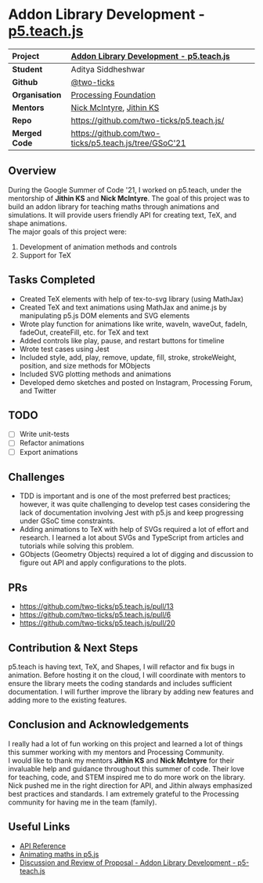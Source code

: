 
# Addon Library Development - [p5.teach.js](https://github.com/two-ticks/p5.teach.js/)

| **Project** | [Addon Library Development - p5.teach.js](https://summerofcode.withgoogle.com/projects/#4613016500305920) | 
| :--- | :--- |
| **Student** | Aditya Siddheshwar |
| **Github** | [@two-ticks](https://github.com/two-ticks)  |
| **Organisation**  | [Processing Foundation](https://processingfoundation.org/)  |
| **Mentors** | [Nick McIntyre](https://github.com/nickmcintyre), [Jithin KS](https://github.com/JithinKS97) |
| **Repo**| https://github.com/two-ticks/p5.teach.js/ |
| **Merged Code** | https://github.com/two-ticks/p5.teach.js/tree/GSoC'21 |


## Overview
During the Google Summer of Code '21, I worked on p5.teach, under the mentorship of **Jithin KS** and **Nick McIntyre**. The goal of this project was to build an addon library for teaching maths through animations and simulations. It will provide users friendly API for creating text, TeX, and shape animations.   
The major goals of this project were:
1.  Development of animation methods and controls
2.  Support for TeX 

## Tasks Completed
* Created TeX elements with help of tex-to-svg library (using MathJax)
* Created TeX and text animations using MathJax and anime.js by manipulating p5.js DOM elements and SVG elements
* Wrote play function for animations like write, waveIn, waveOut, fadeIn, fadeOut, createFill, etc. for TeX and text
* Added controls like play, pause, and restart buttons for timeline
* Wrote test cases using Jest
* Included style, add, play, remove, update, fill, stroke, strokeWeight, position, and size methods for MObjects
* Included SVG plotting methods and animations
* Developed demo sketches and posted on Instagram, Processing Forum, and Twitter

## TODO 
- [ ] Write unit-tests 
- [ ] Refactor animations
- [ ] Export animations

## Challenges
* TDD is important and is one of the most preferred best practices; however, it was quite challenging to develop test cases considering the lack of documentation involving Jest with p5.js and keep progressing under GSoC time constraints.
* Adding animations to TeX with help of SVGs required a lot of effort and research.  I learned a lot about SVGs and TypeScript from articles and tutorials while solving this problem. 
* GObjects (Geometry Objects) required a lot of digging and discussion to figure out API and apply configurations to the plots. 

## PRs 
* https://github.com/two-ticks/p5.teach.js/pull/13
* https://github.com/two-ticks/p5.teach.js/pull/6
* https://github.com/two-ticks/p5.teach.js/pull/20

## Contribution & Next Steps
p5.teach is having text, TeX, and Shapes, I will refactor and fix bugs in animation. Before hosting it on the cloud, I will coordinate with mentors to ensure the library meets the coding standards and includes sufficient documentation. I will further improve the library by adding new features and adding more to the existing features.

## Conclusion and Acknowledgements
I really had a lot of fun working on this project and learned a lot of things this summer working with my mentors and Processing Community.  
I would like to thank my mentors **Jithin KS** and **Nick McIntyre** for their invaluable help and guidance throughout this summer of code. Their love for teaching, code, and STEM inspired me to do more work on the library. Nick pushed me in the right direction for API, and Jithin always emphasized best practices and standards. I am extremely grateful to the Processing community for having me in the team (family). 

## Useful Links
* [API Reference](https://github.com/two-ticks/p5.teach.js/blob/GSoC'21/api_reference.md)
* [Animating maths in p5.js](https://discourse.processing.org/t/animating-maths-in-p5-js/31583)
* [Discussion and Review of Proposal - Addon Library Development - p5-teach.js](https://discourse.processing.org/t/discussion-and-review-of-proposal-addon-library-development-p5-teach-js/29065)
